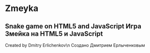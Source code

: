 # Zmeyka
Snake game on HTML5 and JavaScript
Игра Змейка на HTML5 и JavaScript
------------------------------------
Created by Dmitry Erlichenkov\n
Создано Дмитрием Ерлыченковым
